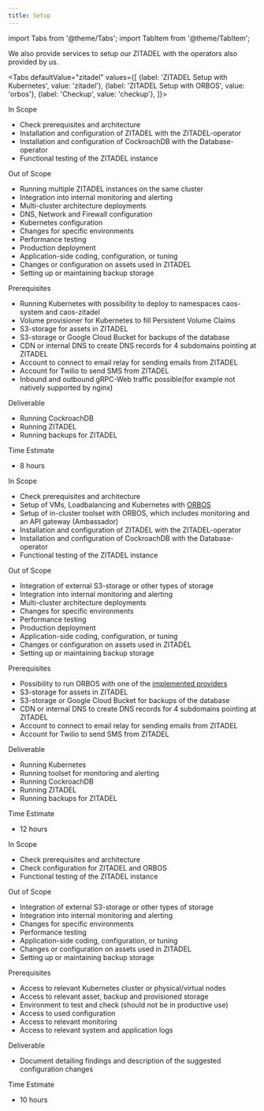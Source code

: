 ```yaml
---
title: Setup
---
```


import Tabs from '@theme/Tabs';
import TabItem from '@theme/TabItem';

We also provide services to setup our ZITADEL with the operators also provided by us.

<Tabs 
    defaultValue="zitadel"
    values={[
        {label: 'ZITADEL Setup with Kubernetes', value: 'zitadel'}, 
        {label: 'ZITADEL Setup with ORBOS', value: 'orbos'}, 
        {label: 'Checkup', value: 'checkup'},
    ]}>
    <TabItem value="zitadel">
        <p>In Scope</p>
        <ul>
            <li>Check prerequisites and architecture</li>
            <li>Installation and configuration of ZITADEL with the ZITADEL-operator</li>
            <li>Installation and configuration of CockroachDB with the Database-operator</li>
            <li>Functional testing of the ZITADEL instance</li>
        </ul>
        <p>Out of Scope</p>
        <ul>
            <li>Running multiple ZITADEL instances on the same cluster</li>
            <li>Integration into internal monitoring and alerting</li>
            <li>Multi-cluster architecture deployments</li>
            <li>DNS, Network and Firewall configuration</li>
            <li>Kubernetes configuration</li>
            <li>Changes for specific environments</li>
            <li>Performance testing</li>
            <li>Production deployment</li>
            <li>Application-side coding, configuration, or tuning</li>
            <li>Changes or configuration on assets used in ZITADEL</li>
            <li>Setting up or maintaining backup storage</li>
        </ul>
        <p>Prerequisites</p>
        <ul>
            <li>Running Kubernetes with possibility to deploy to namespaces caos-system and caos-zitadel</li>
            <li>Volume provisioner for Kubernetes to fill Persistent Volume Claims</li>
            <li>S3-storage for assets in ZITADEL</li>
            <li>S3-storage or Google Cloud Bucket for backups of the database</li>
            <li>CDN or internal DNS to create DNS records for 4 subdomains pointing at ZITADEL</li>
            <li>Account to connect to email relay for sending emails from ZITADEL</li>
            <li>Account for Twilio to send SMS from ZITADEL</li>
            <li>Inbound and outbound gRPC-Web traffic possible(for example not natively supported by nginx)</li>
        </ul>
        <p>Deliverable</p>
        <ul>
            <li>Running CockroachDB</li>
            <li>Running ZITADEL</li>
            <li>Running backups for ZITADEL</li>
        </ul>
        <p>Time Estimate</p>
        <ul>
            <li>8 hours</li>
        </ul>
    </TabItem>
    <TabItem value="orbos">
        <p>In Scope</p>
        <ul>
            <li>Check prerequisites and architecture</li>
            <li>Setup of VMs, Loadbalancing and Kubernetes with [ORBOS](https://github.com/caos/orbos)</li>
            <li>Setup of in-cluster toolset with ORBOS, which includes monitoring and an API gateway (Ambassador)</li>
            <li>Installation and configuration of ZITADEL with the ZITADEL-operator</li>
            <li>Installation and configuration of CockroachDB with the Database-operator</li>
            <li>Functional testing of the ZITADEL instance</li>
        </ul>
        <p>Out of Scope</p>
        <ul>
            <li>Integration of external S3-storage or other types of storage</li>
            <li>Integration into internal monitoring and alerting</li>
            <li>Multi-cluster architecture deployments</li>
            <li>Changes for specific environments</li>
            <li>Performance testing</li>
            <li>Production deployment</li>
            <li>Application-side coding, configuration, or tuning</li>
            <li>Changes or configuration on assets used in ZITADEL</li>
            <li>Setting up or maintaining backup storage</li>
        </ul>
        <p>Prerequisites</p>
        <ul>
            <li>Possibility to run ORBOS with one of the [implemented providers](https://github.com/caos/orbos/blob/master/docs/orbiter/providers.md)</li>
            <li>S3-storage for assets in ZITADEL</li>
            <li>S3-storage or Google Cloud Bucket for backups of the database</li>
            <li>CDN or internal DNS to create DNS records for 4 subdomains pointing at ZITADEL</li>
            <li>Account to connect to email relay for sending emails from ZITADEL</li>
            <li>Account for Twilio to send SMS from ZITADEL</li>
        </ul>
        <p>Deliverable</p>
        <ul>
            <li>Running Kubernetes</li>
            <li>Running toolset for monitoring and alerting</li>
            <li>Running CockroachDB</li>
            <li>Running ZITADEL</li>
            <li>Running backups for ZITADEL</li>
        </ul>
        <p>Time Estimate</p>
        <ul>
            <li>12 hours</li>
        </ul>
    </TabItem>
    <TabItem value="checkup">
        <p>In Scope</p>
        <ul>
            <li>Check prerequisites and architecture</li>
            <li>Check configuration for ZITADEL and ORBOS</li>
            <li>Functional testing of the ZITADEL instance</li>
        </ul>
        <p>Out of Scope</p>
        <ul>
            <li>Integration of external S3-storage or other types of storage</li>
            <li>Integration into internal monitoring and alerting</li>
            <li>Changes for specific environments</li>
            <li>Performance testing</li>
            <li>Application-side coding, configuration, or tuning</li>
            <li>Changes or configuration on assets used in ZITADEL</li>
            <li>Setting up or maintaining backup storage</li>
        </ul>
        <p>Prerequisites</p>
        <ul>
            <li>Access to relevant Kubernetes cluster or physical/virtual nodes</li>
            <li>Access to relevant asset, backup and provisioned storage</li>
            <li>Environment to test and check (should not be in productive use)</li>
            <li>Access to used configuration</li>
            <li>Access to relevant monitoring</li>
            <li>Access to relevant system and application logs</li>
        </ul>
        <p>Deliverable</p>
        <ul>
            <li>Document detailing findings and description of the suggested configuration changes</li>
        </ul>
        <p>Time Estimate</p>
        <ul>
            <li>10 hours</li>
        </ul>
    </TabItem>
</Tabs>